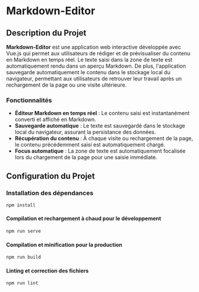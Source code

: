 # Markdown-Editor

## Description du Projet

**Markdown-Editor** est une application web interactive développée avec Vue.js qui permet aux utilisateurs de rédiger et de prévisualiser du contenu en Markdown en temps réel. Le texte saisi dans la zone de texte est automatiquement rendu dans un aperçu Markdown. De plus, l'application sauvegarde automatiquement le contenu dans le stockage local du navigateur, permettant aux utilisateurs de retrouver leur travail après un rechargement de la page ou une visite ultérieure.

### Fonctionnalités

- **Éditeur Markdown en temps réel** : Le contenu saisi est instantanément converti et affiché en Markdown.
- **Sauvegarde automatique** : Le texte est sauvegardé dans le stockage local du navigateur, assurant la persistance des données.
- **Récupération du contenu** : À chaque visite ou rechargement de la page, le contenu précédemment saisi est automatiquement chargé.
- **Focus automatique** : La zone de texte est automatiquement focalisée lors du chargement de la page pour une saisie immédiate.

## Configuration du Projet

### Installation des dépendances

```bash
npm install
```
#### Compilation et rechargement à chaud pour le développement

```bash
npm run serve
```

#### Compilation et minification pour la production

```bash
npm run build
```

#### Linting et correction des fichiers

```bash
npm run lint
```